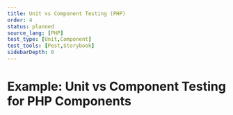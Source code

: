 ```yaml
---
title: Unit vs Component Testing (PHP)
order: 4
status: planned
source_lang: [PHP]
test_type: [Unit,Component]
test_tools: [Pest,Storybook]
sidebarDepth: 0
---
```


# Example: Unit vs Component Testing for PHP Components
